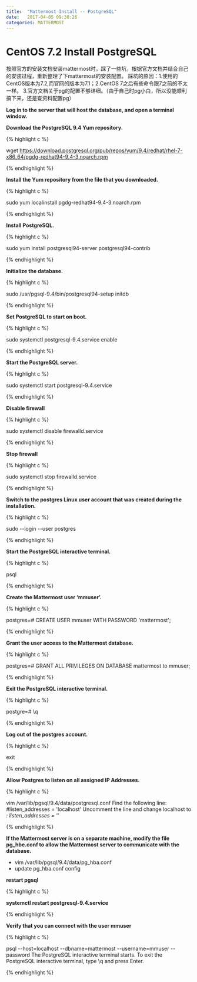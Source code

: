 ```yaml
---
title:  "Mattermost Install -- PostgreSQL"
date:   2017-04-05 09:38:26
categories: MATTERMOST
---
```


# CentOS 7.2 Install PostgreSQL

按照官方的安装文档安装mattermost时，踩了一些坑，根据官方文档并结合自己的安装过程，重新整理了下mattermost的安装配置。
踩坑的原因：1.使用的CentOS版本为7.2,而官网的版本为7.1；2.CentOS 7之后有些命令跟7之前的不太一样。 3.官方文档关于pg的配置不够详细。（由于自己时pg小白，所以没能顺利搞下来，还是查资料配置pg）

**Log in to the server that will host the database, and open a terminal window.**

**Download the PostgreSQL 9.4 Yum repository.**

{% highlight c %}

wget https://download.postgresql.org/pub/repos/yum/9.4/redhat/rhel-7-x86_64/pgdg-redhat94-9.4-3.noarch.rpm

{% endhighlight %}

**Install the Yum repository from the file that you downloaded.**

{% highlight c %}

sudo yum localinstall pgdg-redhat94-9.4-3.noarch.rpm

{% endhighlight %}

**Install PostgreSQL.**

{% highlight c %}

sudo yum install postgresql94-server postgresql94-contrib

{% endhighlight %}

**Initialize the database.**

{% highlight c %}

sudo /usr/pgsql-9.4/bin/postgresql94-setup initdb

{% endhighlight %}

**Set PostgreSQL to start on boot.**

{% highlight c %}

sudo systemctl postgresql-9.4.service enable

{% endhighlight %}

**Start the PostgreSQL server.**

{% highlight c %}

sudo systemctl start postgresql-9.4.service

{% endhighlight %}

**Disable firewall**

{% highlight c %}

sudo systemctl disable  firewalld.service

{% endhighlight %}

**Stop firewall**

{% highlight c %}

sudo systemctl stop firewalld.service

{% endhighlight %}

**Switch to the postgres Linux user account that was created during the installation.**

{% highlight c %}

sudo --login --user postgres

{% endhighlight %}

**Start the PostgreSQL interactive terminal.**

{% highlight c %}

psql

{% endhighlight %}

**Create the Mattermost user ‘mmuser’.**

{% highlight c %}

postgres=# CREATE USER mmuser WITH PASSWORD 'mattermost';

{% endhighlight %}

**Grant the user access to the Mattermost database.**

{% highlight c %}

postgres=# GRANT ALL PRIVILEGES ON DATABASE mattermost to mmuser;

{% endhighlight %}

**Exit the PostgreSQL interactive terminal.**

{% highlight c %}

postgre=# \q

{% endhighlight %}

**Log out of the postgres account.**

{% highlight c %}

exit

{% endhighlight %}

**Allow Postgres to listen on all assigned IP Addresses.**

{% highlight c %}

vim /var/lib/pgsql/9.4/data/postgresql.conf
Find the following line:
\#listen_addresses = 'localhost'
Uncomment the line and change localhost to *:
listen_addresses = '*'

{% endhighlight %}

**If the Mattermost server is on a separate machine, modify the file pg_hbe.conf to allow the Mattermost server to communicate with the database.**

- vim /var/lib/pgsql/9.4/data/pg_hba.conf
- update pg_hba.conf config

**restart pgsql**

{% highlight c %}

**systemctl restart  postgresql-9.4.service**

{% endhighlight %}

**Verify that you can connect with the user mmuser**

{% highlight c %}

psql --host=localhost --dbname=mattermost --username=mmuser --password
The PostgreSQL interactive terminal starts. To exit the PostgreSQL interactive 	terminal, type \q and press Enter.

{% endhighlight %}